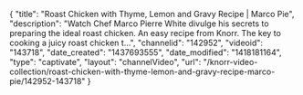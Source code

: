{
    "title": "Roast Chicken with Thyme, Lemon and Gravy Recipe | Marco Pie",
    "description": "Watch Chef Marco Pierre White divulge his secrets to preparing the ideal roast chicken. An easy recipe from Knorr. The key to cooking a juicy roast chicken t...",
    "channelid": "142952",
    "videoid": "143718",
    "date_created": "1437693555",
    "date_modified": "1418181164",
    "type": "captivate",
    "layout": "channelVideo",
    "url": "\/knorr-video-collection\/roast-chicken-with-thyme-lemon-and-gravy-recipe-marco-pie\/142952-143718"
}